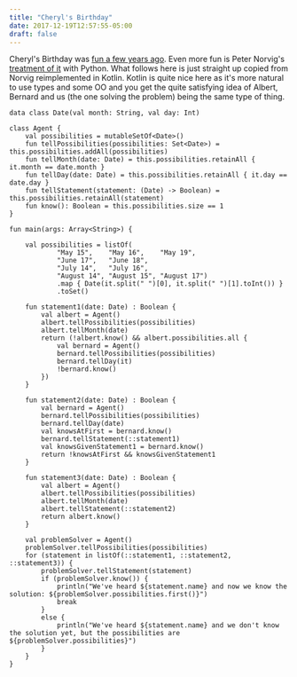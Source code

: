 ```yaml
---
title: "Cheryl's Birthday"
date: 2017-12-19T12:57:55-05:00
draft: false
---
```


Cheryl's Birthday was [fun a few years ago](https://www.theguardian.com/science/alexs-adventures-in-numberland/2015/apr/13/can-you-solve-the-singapore-primary-maths-question-that-went-viral).  Even more fun is Peter Norvig's [treatment of it](https://github.com/norvig/pytudes/blob/master/ipynb/Cheryl.ipynb) with Python.  What follows here is just straight up copied from Norvig reimplemented in Kotlin.  Kotlin is quite nice here as it's more natural to use types and some OO and you get the quite satisfying idea of Albert, Bernard and us (the one solving the problem) being the same type of thing.

    data class Date(val month: String, val day: Int)
    
    class Agent {
        val possibilities = mutableSetOf<Date>()
        fun tellPossibilities(possibilities: Set<Date>) = this.possibilities.addAll(possibilities)
        fun tellMonth(date: Date) = this.possibilities.retainAll { it.month == date.month }
        fun tellDay(date: Date) = this.possibilities.retainAll { it.day == date.day }
        fun tellStatement(statement: (Date) -> Boolean) = this.possibilities.retainAll(statement)
        fun know(): Boolean = this.possibilities.size == 1
    }
    
    fun main(args: Array<String>) {
    
        val possibilities = listOf(
                "May 15",    "May 16",    "May 19",
                "June 17",   "June 18",
                "July 14",   "July 16",
                "August 14", "August 15", "August 17")
                .map { Date(it.split(" ")[0], it.split(" ")[1].toInt()) }
                .toSet()
    
        fun statement1(date: Date) : Boolean {
            val albert = Agent()
            albert.tellPossibilities(possibilities)
            albert.tellMonth(date)
            return (!albert.know() && albert.possibilities.all {
                val bernard = Agent()
                bernard.tellPossibilities(possibilities)
                bernard.tellDay(it)
                !bernard.know()
            })
        }
    
        fun statement2(date: Date) : Boolean {
            val bernard = Agent()
            bernard.tellPossibilities(possibilities)
            bernard.tellDay(date)
            val knowsAtFirst = bernard.know()
            bernard.tellStatement(::statement1)
            val knowsGivenStatement1 = bernard.know()
            return !knowsAtFirst && knowsGivenStatement1
        }
    
        fun statement3(date: Date) : Boolean {
            val albert = Agent()
            albert.tellPossibilities(possibilities)
            albert.tellMonth(date)
            albert.tellStatement(::statement2)
            return albert.know()
        }
    
        val problemSolver = Agent()
        problemSolver.tellPossibilities(possibilities)
        for (statement in listOf(::statement1, ::statement2, ::statement3)) {
            problemSolver.tellStatement(statement)
            if (problemSolver.know()) {
                println("We've heard ${statement.name} and now we know the solution: ${problemSolver.possibilities.first()}")
                break
            }
            else {
                println("We've heard ${statement.name} and we don't know the solution yet, but the possibilities are ${problemSolver.possibilities}")
            }
        }
    }